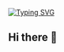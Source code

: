 [![Typing SVG](https://readme-typing-svg.demolab.com?font=Fira+Code&pause=1000&multiline=true&random=false&width=500&lines=Dor+Ben+Dov;T-PDM+%7C+AI+%7C+Hands-On+Design+%26+Code)](https://git.io/typing-svg)

## Hi there 👋

<!--
**doribd/doribd** is a ✨ _special_ ✨ repository because its `README.md` (this file) appears on your GitHub profile.

Here are some ideas to get you started:

- 🔭 I’m currently working on ...
- 🌱 I’m currently learning ...
- 👯 I’m looking to collaborate on ...
- 🤔 I’m looking for help with ...
- 💬 Ask me about ...
- 📫 How to reach me: ...
- 😄 Pronouns: ...
- ⚡ Fun fact: ...
-->
